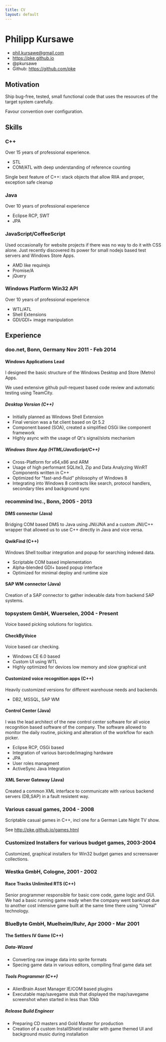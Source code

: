 ```yaml
---
title: CV
layout: default
---
```


# Philipp Kursawe
 * <phil.kursawe@gmail.com>
 * <https://pke.github.io>
 * @pkursawe
 * Github: <https://github.com/pke>

## Motivation

Ship bug-free, tested, small functional code that uses the resources of the target system carefully.

Favour convention over configuration.

## Skills

### C++

Over 15 years of professional experience.

 * STL
 * COM/ATL with deep understanding of reference counting

Single best feature of C++: stack objects that allow RIIA and proper, exception safe cleanup

### Java

Over 10 years of professional experience

 * Eclipse RCP, SWT
 * JPA

### JavaScript/CoffeeScript

Used occasionally for website projects if there was no way to do it with CSS alone. Just recently discovered its power for small nodejs based test servers and Windows Store Apps.

 * AMD like requirejs
 * Promise/A
 * jQuery

### Windows Platform Win32 API

Over 10 years of professional experience

 * WTL/ATL
 * Shell Extensions
 * GDI/GDI+ image manipulation


## Experience

### doo.net, Bonn, Germany Nov 2011 - Feb 2014
#### Windows Applications Lead

I designed the basic structure of the Windows Desktop and Store (Metro) Apps.

We used extensive github pull-request based code review and automatic testing using TeamCity.

##### Desktop Version (C++)

 * Initially planned as Windows Shell Extension
 * Final version was a fat client based on Qt 5.2
 * Component based (SOA), created a simplified OSGi like component framework
 * Highly async with the usage of Qt's signal/slots mechanism

##### Windows Store App (HTML/JavaScript/C++)

 * Cross-Platform for x64,x86 and ARM
 * Usage of high performant SQLite3, Zip and Data Analyzing WinRT Components written in C++
 * Optimized for "fast-and-fluid" philosophy of Windows 8
 * Integrating into Windows 8 contracts like search, protocol handlers, secondary tiles and background sync

### recommind Inc., Bonn, 2005 - 2013

#### DMS connector (Java)

Bridging COM based DMS to Java using JNI/JNA and a custom JNI/C++ wrapper that allowed us to use C++ directly in Java and vice versa.

#### QwikFind (C++)

Windows Shell toolbar integration and popup for searching indexed data.

 * Scriptable COM based implementation
 * Alpha-blended GDI+ based popup interface
 * Optimized for minimal deploy and runtime size

#### SAP WM connector (Java)

Creation of a SAP connector to gather indexable data from backend SAP systems.


### topsystem GmbH, Wuerselen, 2004 - Present

Voice based picking solutions for logistics.

#### CheckByVoice

Voice based car checking.

 * Windows CE 6.0 based
 * Custom UI using WTL
 * Highly optimized for devices low memory and slow graphical unit

#### Customized voice recognition apps (C++)

Heavily customized versions for different warehouse needs and backends

 * DB2, MSSQL, SAP WM

#### Control Center (Java)

I was the lead architect of the new control center software for all voice recognition based software of the company.
The software allowed to monitor the daily routine, picking and alteration of the workflow for each picker.

 * Eclipse RCP, OSGi based
 * Integration of various barcode/imaging hardware
 * JPA
 * User roles managment
 * ActiveSync Java Integration

#### XML Server Gateway (Java)

Created a common XML interface to communicate with various backend servers (DB,SAP) in a fault resistent way.

### Various casual games, 2004 - 2008

Scriptable casual games in C++, incl one for a German Late Night TV show.

See <http://pke.github.io/games.html>

### Customized Installers for various budget games, 2003-2004

Customized, graphical installers for Win32 budget games and screensaver collections.

### Westka GmbH, Cologne, 2001 - 2002

#### Race Tracks Unlimited RTS (C++)

Senior programmer responsible for basic core code, game logic and GUI.
We had a basic running game ready when the company went bankrupt due to another cost intensive game built at the same time there using "Unreal" technology.

### BlueByte GmbH, Muelheim/Ruhr, Apr 2000 - Mar 2001

#### The Settlers IV Game (C++)

##### Data-Wizard
 * Converting raw image data into sprite formats
 * Specing game data in various editors, compiling final game data set

##### Tools Programmer (C++)
 * AlienBrain Asset Manager IE/COM based plugins
 * Executable map/savegame stub that displayed the map/savegame screenshot when started in less than 10kb

##### Release Build Engineer
 * Preparing CD masters and Gold Master for production
 * Creation of a custom InstallShield installer with game themed UI and background music during installation